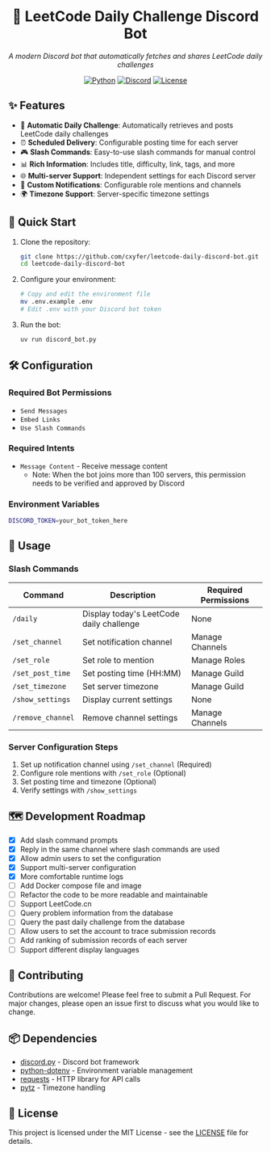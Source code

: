 <div align="center">

# 🎯 LeetCode Daily Challenge Discord Bot

*A modern Discord bot that automatically fetches and shares LeetCode daily challenges*

[![Python](https://img.shields.io/badge/python-3.10+-blue.svg?style=flat-square&logo=python)](https://www.python.org)
[![Discord](https://img.shields.io/badge/Discord-bot-5865F2.svg?style=flat-square&logo=discord)](https://discord.com/developers/docs/intro)
[![License](https://img.shields.io/badge/license-MIT-blue.svg?style=flat-square)](LICENSE)

</div>

## ✨ Features

- 🔄 **Automatic Daily Challenge**: Automatically retrieves and posts LeetCode daily challenges
- ⏰ **Scheduled Delivery**: Configurable posting time for each server
- 🎮 **Slash Commands**: Easy-to-use slash commands for manual control
- 📊 **Rich Information**: Includes title, difficulty, link, tags, and more
- 🌐 **Multi-server Support**: Independent settings for each Discord server
- 🔔 **Custom Notifications**: Configurable role mentions and channels
- 🌍 **Timezone Support**: Server-specific timezone settings

## 🚀 Quick Start

1. Clone the repository:
   ```bash
   git clone https://github.com/cxyfer/leetcode-daily-discord-bot.git
   cd leetcode-daily-discord-bot
   ```

2. Configure your environment:
   ```bash
   # Copy and edit the environment file
   mv .env.example .env
   # Edit .env with your Discord bot token
   ```

3. Run the bot:
   ```bash
   uv run discord_bot.py
   ```

## 🛠️ Configuration

### Required Bot Permissions
- `Send Messages`
- `Embed Links`
- `Use Slash Commands`

### Required Intents
- `Message Content` - Receive message content
  - Note: When the bot joins more than 100 servers, this permission needs to be verified and approved by Discord

### Environment Variables
```bash
DISCORD_TOKEN=your_bot_token_here
```

## 📝 Usage

### Slash Commands

| Command | Description | Required Permissions |
|---------|-------------|---------------------|
| `/daily` | Display today's LeetCode daily challenge | None |
| `/set_channel` | Set notification channel | Manage Channels |
| `/set_role` | Set role to mention | Manage Roles |
| `/set_post_time` | Set posting time (HH:MM) | Manage Guild |
| `/set_timezone` | Set server timezone | Manage Guild |
| `/show_settings` | Display current settings | None |
| `/remove_channel` | Remove channel settings | Manage Channels |

### Server Configuration Steps

1. Set up notification channel using `/set_channel` (Required)
2. Configure role mentions with `/set_role` (Optional)
3. Set posting time and timezone (Optional)
4. Verify settings with `/show_settings`

## 🗺️ Development Roadmap

- [x] Add slash command prompts
- [x] Reply in the same channel where slash commands are used
- [x] Allow admin users to set the configuration
- [x] Support multi-server configuration
- [x] More comfortable runtime logs
- [ ] Add Docker compose file and image
- [ ] Refactor the code to be more readable and maintainable
- [ ] Support LeetCode.cn
- [ ] Query problem information from the database
- [ ] Query the past daily challenge from the database
- [ ] Allow users to set the account to trace submission records
- [ ] Add ranking of submission records of each server
- [ ] Support different display languages

## 🤝 Contributing

Contributions are welcome! Please feel free to submit a Pull Request. For major changes, please open an issue first to discuss what you would like to change.

## 📦 Dependencies

- [discord.py](https://github.com/Rapptz/discord.py) - Discord bot framework
- [python-dotenv](https://github.com/theskumar/python-dotenv) - Environment variable management
- [requests](https://github.com/psf/requests) - HTTP library for API calls
- [pytz](https://github.com/stub42/pytz) - Timezone handling

## 📄 License

This project is licensed under the MIT License - see the [LICENSE](LICENSE) file for details.